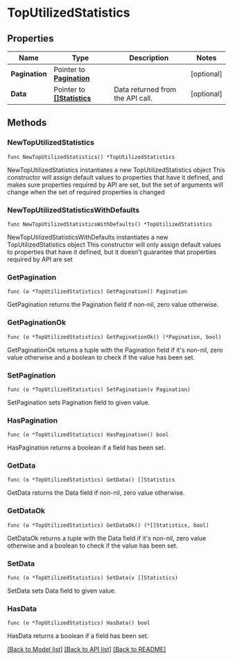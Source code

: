 # TopUtilizedStatistics

## Properties

Name | Type | Description | Notes
------------ | ------------- | ------------- | -------------
**Pagination** | Pointer to [**Pagination**](Pagination.md) |  | [optional] 
**Data** | Pointer to [**[]Statistics**](Statistics.md) | Data returned from the API call. | [optional] 

## Methods

### NewTopUtilizedStatistics

`func NewTopUtilizedStatistics() *TopUtilizedStatistics`

NewTopUtilizedStatistics instantiates a new TopUtilizedStatistics object
This constructor will assign default values to properties that have it defined,
and makes sure properties required by API are set, but the set of arguments
will change when the set of required properties is changed

### NewTopUtilizedStatisticsWithDefaults

`func NewTopUtilizedStatisticsWithDefaults() *TopUtilizedStatistics`

NewTopUtilizedStatisticsWithDefaults instantiates a new TopUtilizedStatistics object
This constructor will only assign default values to properties that have it defined,
but it doesn't guarantee that properties required by API are set

### GetPagination

`func (o *TopUtilizedStatistics) GetPagination() Pagination`

GetPagination returns the Pagination field if non-nil, zero value otherwise.

### GetPaginationOk

`func (o *TopUtilizedStatistics) GetPaginationOk() (*Pagination, bool)`

GetPaginationOk returns a tuple with the Pagination field if it's non-nil, zero value otherwise
and a boolean to check if the value has been set.

### SetPagination

`func (o *TopUtilizedStatistics) SetPagination(v Pagination)`

SetPagination sets Pagination field to given value.

### HasPagination

`func (o *TopUtilizedStatistics) HasPagination() bool`

HasPagination returns a boolean if a field has been set.

### GetData

`func (o *TopUtilizedStatistics) GetData() []Statistics`

GetData returns the Data field if non-nil, zero value otherwise.

### GetDataOk

`func (o *TopUtilizedStatistics) GetDataOk() (*[]Statistics, bool)`

GetDataOk returns a tuple with the Data field if it's non-nil, zero value otherwise
and a boolean to check if the value has been set.

### SetData

`func (o *TopUtilizedStatistics) SetData(v []Statistics)`

SetData sets Data field to given value.

### HasData

`func (o *TopUtilizedStatistics) HasData() bool`

HasData returns a boolean if a field has been set.


[[Back to Model list]](../README.md#documentation-for-models) [[Back to API list]](../README.md#documentation-for-api-endpoints) [[Back to README]](../README.md)


